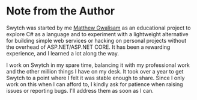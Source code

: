# Note from the Author

Swytch was started by me  [Matthew Gwalisam](https://github.com/Gwali-1) as an educational project to explore C# as a
language and to experiment with a lightweight alternative
for building simple web services or hacking on personal projects without the overhead of ASP.NET/ASP.NET CORE. It has
been a rewarding experience, and I learned a lot along the way.

I work on Swytch in my spare time, balancing it with my professional work and the other million things I have on my
desk. It took over a year to get Swytch to a point where
I felt it was stable enough to share. Since I only work on this when I can afford to, I kindly ask for patience when
raising issues or reporting bugs. I'll address them as soon as I can. 